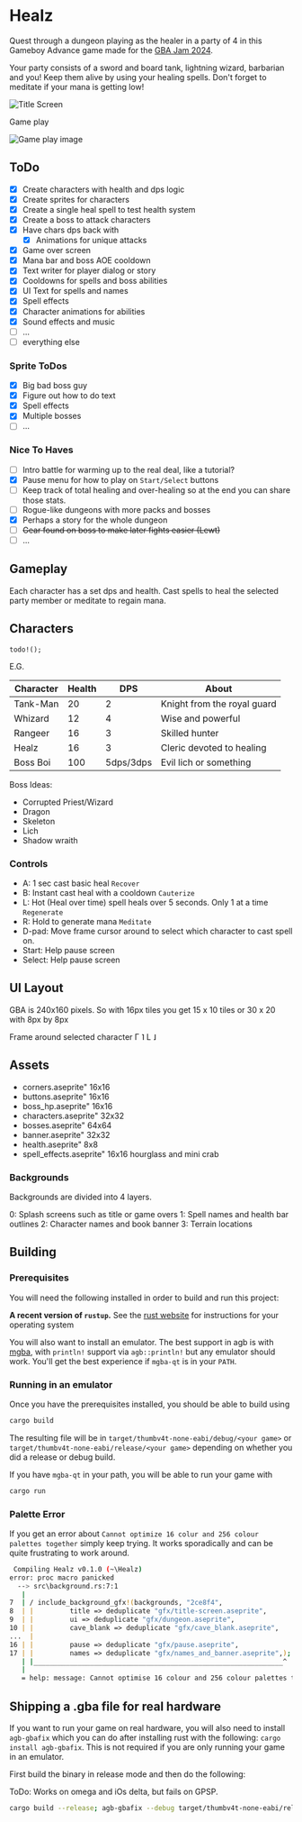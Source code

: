 # Healz

Quest through a dungeon playing as the healer in a party of 4 in this Gameboy Advance game made for the [GBA Jam 2024](https://itch.io/jam/gbajam24).

Your party consists of a sword and board tank, lightning wizard, barbarian and you! Keep them alive by using your healing spells. Don't forget to meditate if your mana is getting low!

![Title Screen](gfx/title-screen.png)

Game play

![Game play image](gfx/cover_image.png)

## ToDo

- [x] Create characters with health and dps logic
- [x] Create sprites for characters
- [x] Create a single heal spell to test health system
- [x] Create a boss to attack characters
- [x] Have chars dps back with
  - [x] Animations for unique attacks
- [x] Game over screen
- [x] Mana bar and boss AOE cooldown
- [x] Text writer for player dialog or story
- [x] Cooldowns for spells and boss abilities
- [x] UI Text for spells and names
- [x] Spell effects
- [x] Character animations for abilities
- [x] Sound effects and music
- [ ] ...
- [ ] everything else

### Sprite ToDos

- [x] Big bad boss guy
- [x] Figure out how to do text
- [x] Spell effects
- [x] Multiple bosses
- [ ] ...

### Nice To Haves

- [ ] Intro battle for warming up to the real deal, like a tutorial?
- [x] Pause menu for how to play on `Start/Select` buttons
- [ ] Keep track of total healing and over-healing so at the end you can share those stats.
- [ ] Rogue-like dungeons with more packs and bosses
- [x] Perhaps a story for the whole dungeon
- [ ] ~~Gear found on boss to make later fights easier (Lewt)~~
- [ ] ...

## Gameplay

Each character has a set dps and health. Cast spells to heal the selected party member or meditate to regain mana.

## Characters

`todo!();`

E.G.

| Character | Health  | DPS       | About                       |
|-----------|---------|-----------|-----------------------------|
| Tank-Man  | 20      | 2         | Knight from the royal guard |
| Whizard   | 12      | 4         | Wise and powerful           |
| Rangeer   | 16      | 3         | Skilled hunter              |
| Healz     | 16      | 3         | Cleric devoted to healing   |
| Boss Boi  | 100     | 5dps/3dps | Evil lich or something      |

Boss Ideas:

- Corrupted Priest/Wizard
- Dragon
- Skeleton
- Lich
- Shadow wraith

### Controls

- A: 1 sec cast basic heal `Recover`
- B: Instant cast heal with a cooldown `Cauterize`
- L: Hot (Heal over time) spell heals over 5 seconds. Only 1 at a time `Regenerate`
- R: Hold to generate mana `Meditate`
- D-pad: Move frame cursor around to select which character to cast spell on.
- Start: Help pause screen
- Select: Help pause screen

## UI Layout

GBA is 240x160 pixels.
So with 16px tiles you get 15 x 10 tiles or 30 x 20 with 8px by 8px

Frame around selected character
Γ    ˥
L    ˩

## Assets

- corners.aseprite" 16x16
- buttons.aseprite" 16x16
- boss_hp.aseprite" 16x16
- characters.aseprite" 32x32
- bosses.aseprite" 64x64
- banner.aseprite" 32x32
- health.aseprite" 8x8
- spell_effects.aseprite" 16x16 hourglass and mini crab

### Backgrounds

Backgrounds are divided into 4 layers.

0: Splash screens such as title or game overs
1: Spell names and health bar outlines
2: Character names and book banner
3: Terrain locations

## Building

### Prerequisites

You will need the following installed in order to build and run this project:

**A recent version of `rustup`.** See the [rust website](https://www.rust-lang.org/tools/install) for instructions for your operating system

You will also want to install an emulator. The best support in agb is with [mgba](https://mgba.io), with
`println!` support via `agb::println!` but any emulator should work. You'll get the best experience if
`mgba-qt` is in your `PATH`.

### Running in an emulator

Once you have the prerequisites installed, you should be able to build using

```sh
cargo build
```

The resulting file will be in `target/thumbv4t-none-eabi/debug/<your game>` or `target/thumbv4t-none-eabi/release/<your game>` depending on
whether you did a release or debug build.

If you have `mgba-qt` in your path, you will be able to run your game with

```sh
cargo run
```

### Palette Error

If you get an error about `Cannot optimize 16 colur and 256 colour palettes together` simply keep trying. It works sporadically and can be quite frustrating to work around.

```bash
 Compiling Healz v0.1.0 (~\Healz)
error: proc macro panicked
  --> src\background.rs:7:1
   |
7  | / include_background_gfx!(backgrounds, "2ce8f4",
8  | |         title => deduplicate "gfx/title-screen.aseprite",
9  | |         ui => deduplicate "gfx/dungeon.aseprite",
10 | |         cave_blank => deduplicate "gfx/cave_blank.aseprite",
...  |
16 | |         pause => deduplicate "gfx/pause.aseprite",
17 | |         names => deduplicate "gfx/names_and_banner.aseprite",);
   | |______________________________________________________________^
   |
   = help: message: Cannot optimise 16 colour and 256 colour palettes together, produces too many colours
 ```

## Shipping a .gba file for real hardware

If you want to run your game on real hardware, you will also need to install `agb-gbafix` which you can do after installing
rust with the following: `cargo install agb-gbafix`. This is not required if you are only running your game in an emulator.

First build the binary in release mode and then do the following:

ToDo: Works on omega and iOs delta, but fails on GPSP.

```sh
cargo build --release; agb-gbafix --debug target/thumbv4t-none-eabi/release/Healz -o Healz_jam.gba
```
